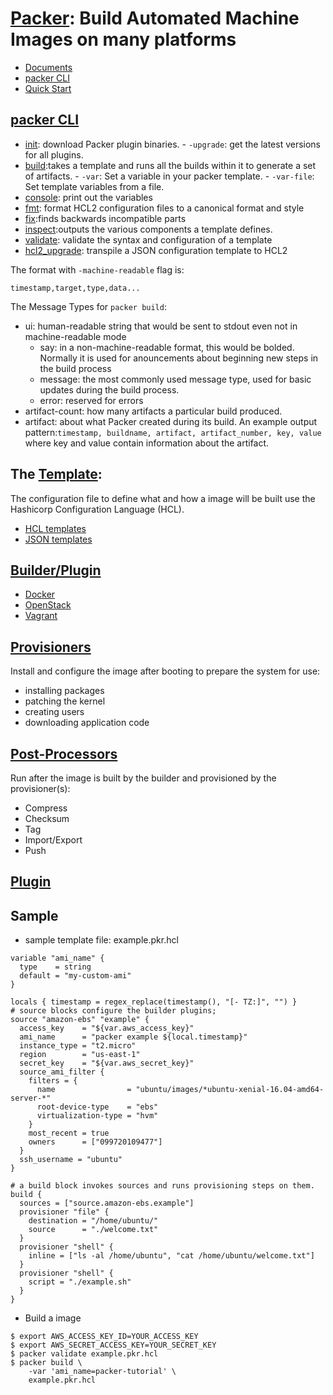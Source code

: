 # [Packer](https://www.packer.io/): Build Automated Machine Images on many platforms
- [Documents](https://www.packer.io/docs/)
- [packer CLI](https://www.packer.io/docs/commands)
- [Quick Start](https://learn.hashicorp.com/collections/packer/getting-started)

## [packer CLI](https://www.packer.io/docs/commands)
- [init](https://www.packer.io/docs/commands/init): download Packer plugin binaries.
      - ```-upgrade```: get the latest versions for all plugins.
- [build](https://www.packer.io/docs/commands/build):takes a template and runs all the builds within it to generate a set of artifacts.
      - ```-var```: Set a variable in your packer template. 
      - ```-var-file```: Set template variables from a file.   
- [console](https://www.packer.io/docs/commands/console): print out the variables
- [fmt](https://www.packer.io/docs/commands/fmt): format HCL2 configuration files to a canonical format and style
- [fix](https://www.packer.io/docs/commands/fix):finds backwards incompatible parts
- [inspect](https://www.packer.io/docs/commands/inspect):outputs the various components a template defines.
- [validate](https://www.packer.io/docs/commands/validate): validate the syntax and configuration of a template
- [hcl2_upgrade](https://www.packer.io/docs/commands/hcl2_upgrade): transpile a JSON configuration template to HCL2

The format with ```-machine-readable``` flag is:
```
timestamp,target,type,data...
```
 The Message Types for ```packer build```:
- ui: human-readable string that would be sent to stdout even not in machine-readable mode
     - say: in a non-machine-readable format, this would be bolded. Normally it is used for anouncements about beginning new steps in the build process
     - message: the most commonly used message type, used for basic updates during the build process.
     - error: reserved for errors
- artifact-count: how many artifacts a particular build produced.
- artifact: about what Packer created during its build. An example output pattern:```timestamp, buildname, artifact, artifact_number, key, value``` where key and value contain information about the artifact.


## The [Template](https://www.packer.io/docs/templates): 
The configuration file to define what  and how a image will be built use the Hashicorp Configuration Language (HCL). 
- [HCL templates](https://www.packer.io/docs/templates/hcl_templates)
- [JSON templates](https://www.packer.io/docs/templates/legacy_json_templates)

## [Builder/Plugin](https://www.packer.io/docs/builders)
- [Docker](https://www.packer.io/docs/builders/docker)
- [OpenStack](https://www.packer.io/docs/builders/openstack)
- [Vagrant](https://www.packer.io/docs/builders/vagrant)

## [Provisioners](https://www.packer.io/docs/provisioners)
Install and configure the image after booting to prepare the system for use:
- installing packages
- patching the kernel
- creating users
- downloading application code

## [Post-Processors](https://www.packer.io/docs/post-processors)
Run after the image is built by the builder and provisioned by the provisioner(s):
- Compress
- Checksum
- Tag
- Import/Export
- Push

## [Plugin](https://www.packer.io/docs/plugins)


## Sample
- sample template file: example.pkr.hcl
```
variable "ami_name" {
  type    = string
  default = "my-custom-ami"
}

locals { timestamp = regex_replace(timestamp(), "[- TZ:]", "") }
# source blocks configure the builder plugins;
source "amazon-ebs" "example" {
  access_key    = "${var.aws_access_key}"
  ami_name      = "packer example ${local.timestamp}"
  instance_type = "t2.micro"
  region        = "us-east-1"
  secret_key    = "${var.aws_secret_key}"
  source_ami_filter {
    filters = {
      name                = "ubuntu/images/*ubuntu-xenial-16.04-amd64-server-*"
      root-device-type    = "ebs"
      virtualization-type = "hvm"
    }
    most_recent = true
    owners      = ["099720109477"]
  }
  ssh_username = "ubuntu"
}

# a build block invokes sources and runs provisioning steps on them.
build {
  sources = ["source.amazon-ebs.example"]
  provisioner "file" {
    destination = "/home/ubuntu/"
    source      = "./welcome.txt"
  }
  provisioner "shell" {
    inline = ["ls -al /home/ubuntu", "cat /home/ubuntu/welcome.txt"]
  }
  provisioner "shell" {
    script = "./example.sh"
  }
}

```
- Build a image
```
$ export AWS_ACCESS_KEY_ID=YOUR_ACCESS_KEY
$ export AWS_SECRET_ACCESS_KEY=YOUR_SECRET_KEY
$ packer validate example.pkr.hcl
$ packer build \
    -var 'ami_name=packer-tutorial' \
    example.pkr.hcl
```
